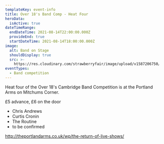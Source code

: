 ```yaml
---
templateKey: event-info
title: Over 18's Band Comp - Heat Four
heroData:
  isActive: true
dateTimeRange:
  endDateTime: 2021-08-14T22:00:00.000Z
  provideEnd: true
  startDateTime: 2021-08-14T18:00:00.000Z
image:
  alt: Band on Stage
  shouldDisplay: true
  src: >-
    https://res.cloudinary.com/strawberryfair/image/upload/v1587206750/Events/band-comp-jump_bbclzx.jpg
eventTypes:
  - Band competition
---
```

Heat four of the Over 18's Cambridge Band Competition is at the Portland Arms on Mitchums Corner. 

£5 advance, £6 on the door

* Chris Andrews
* Curtis Cronin
* The Routine
* to be confirmed

<http://theportlandarms.co.uk/wp/the-return-of-live-shows/>
